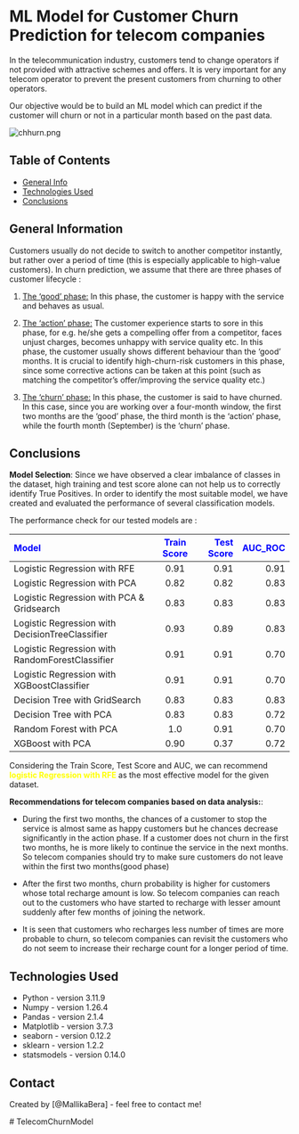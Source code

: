 # ML Model for Customer Churn Prediction for telecom companies
In the telecommunication industry, customers tend to change operators if not provided with attractive schemes and offers. It is very important for any telecom operator to prevent the present customers from churning to other operators.

Our objective would be to build an ML model which can predict if the customer will churn or not in a particular month based on the past data.

![chhurn.png](https://github.com/MallikaBera/mallikabera.github.io/blob/main/chhurn.png)

## Table of Contents
* [General Info](#general-information)
* [Technologies Used](#technologies-used)
* [Conclusions](#conclusions)
<!-- You can include any other section that is pertinent to your problem -->

## General Information
Customers usually do not decide to switch to another competitor instantly, but rather over a
period of time (this is especially applicable to high-value customers). In churn prediction, we
assume that there are three phases of customer lifecycle :

1. <u>The ‘good’ phase:</u> In this phase, the customer is happy with the service and behaves as usual.

2. <u>The ‘action’ phase:</u> The customer experience starts to sore in this phase, for e.g. he/she gets a compelling offer from a competitor, faces unjust charges, becomes unhappy with service quality etc. In this phase, the customer usually shows different behaviour than the ‘good’ months. It is crucial to identify high-churn-risk customers in this phase, since some corrective actions can be taken at this point (such as matching the competitor’s offer/improving the service quality etc.)

3. <u>The ‘churn’ phase:</u> In this phase, the customer is said to have churned. In this case, since you are working over a four-month window, the first two months are the ‘good’ phase, the third month is the ‘action’ phase, while the fourth month (September) is the ‘churn’ phase.

<!-- You don't have to answer all the questions - just the ones relevant to your project. -->

## Conclusions
**Model Selection**:  Since we have observed a clear imbalance of classes in the dataset, high training and test score alone can not help us to correctly identify True Positives. In order to identify the most suitable model, we have created and evaluated the performance of several classification models.  

The performance check for our tested models are : 

|<span style="color:Blue">Model</span> |<span style="color:Blue">Train Score</span>|<span style="color:Blue">Test Score</span>|<span style="color:Blue">AUC_ROC</span>| 
|:-----|:----:|----:|----:|
|Logistic Regression with RFE |0.91 |0.91 |0.91 |
|Logistic Regression with PCA |0.82 |0.82 |0.83 |
|Logistic Regression with PCA & Gridsearch|0.83 |0.83 |0.83 |
|Logistic Regression with DecisionTreeClassifier|0.93 |0.89 |0.83 |
|Logistic Regression with RandomForestClassifier|0.91 |0.91 |0.70 |
|Logistic Regression with XGBoostClassifier|0.91 |0.91 |0.70 |
|Decision Tree with GridSearch |0.83 |0.83 |0.83 |
|Decision Tree with PCA |0.83 |0.83 |0.72 |
|Random Forest with PCA |1.0 |0.91 |0.70 |
|XGBoost with PCA |0.90 |0.37 |0.72 |


      
Considering the Train Score, Test Score and AUC, we can recommend <span style="color:Yellow">**logistic Regression with RFE**</span> as the most effective model for the given dataset.

**Recommendations for telecom companies based on data analysis:**:            

- During the first two months, the chances of a customer to stop the service is almost same as happy customers but he chances decrease significantly in the action phase. If a customer does not churn in the first two months, he is more likely to continue the service in the next months. So telecom companies should try to make sure customers do not leave within the first two months(good phase)

- After the first two months, churn probability is higher for customers whose total recharge amount is low. So telecom companies can reach out to the customers who have started to recharge with lesser amount suddenly after few months of joining the network.

- It is seen that customers who recharges less number of times are more probable to churn, so telecom companies can revisit the customers who do not seem to increase their recharge count for a longer period of time.

<!-- You don't have to answer all the questions - just the ones relevant to your project. -->


## Technologies Used
- Python - version 3.11.9
- Numpy - version 1.26.4
- Pandas - version 2.1.4
- Matplotlib - version 3.7.3
- seaborn - version 0.12.2
- sklearn - version 1.2.2
- statsmodels - version 0.14.0

<!-- As the libraries versions keep on changing, it is recommended to mention the version of library used in this project -->

## Contact
Created by [@MallikaBera] - feel free to contact me!


<!-- Optional -->
<!-- ## License -->
<!-- This project is open source and available under the [... License](). -->

<!-- You don't have to include all sections - just the one's relevant to your project --># TelecomChurnModel

